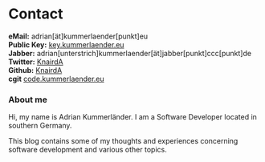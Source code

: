# Contact

**eMail:** adrian[ät]kummerlaender[punkt]eu  
**Public Key:** [key.kummerlaender.eu](http://key.kummerlaender.eu)  
**Jabber:** adrian[unterstrich]kummerlaender[ät]jabber[punkt]ccc[punkt]de  
**Twitter:** [KnairdA](https://twitter.com/KnairdA)  
**Github:** [KnairdA](https://github.com/KnairdA)  
**cgit** [code.kummerlaender.eu](http://code.kummerlaender.eu)

### About me

Hi, my name is Adrian Kummerländer. I am a Software Developer located in southern Germany.

This blog contains some of my thoughts and experiences concerning software development and various other topics.
